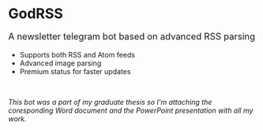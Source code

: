 # **GodRSS**
<p style="font-size:large">A newsletter telegram bot based on advanced RSS parsing</p>

- Supports both RSS and Atom feeds
- Advanced image parsing
- Premium status for faster updates

<br>

*This bot was a part of my graduate thesis so I'm attaching the coresponding Word document and the PowerPoint presentation with all my work.*